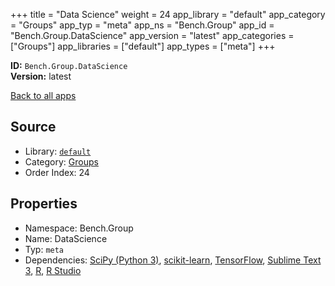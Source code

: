 ﻿+++
title = "Data Science"
weight = 24
app_library = "default"
app_category = "Groups"
app_typ = "meta"
app_ns = "Bench.Group"
app_id = "Bench.Group.DataScience"
app_version = "latest"
app_categories = ["Groups"]
app_libraries = ["default"]
app_types = ["meta"]
+++

**ID:** `Bench.Group.DataScience`  
**Version:** latest  
<!--more-->

[Back to all apps](/apps/)

## Source

* Library: [`default`](/app_libraries/default)
* Category: [Groups](/app_categories/groups)
* Order Index: 24

## Properties

* Namespace: Bench.Group
* Name: DataScience
* Typ: `meta`
* Dependencies: [SciPy (Python 3)](/apps/Bench.Python3.SciPy), [scikit-learn](/apps/Bench.Python3.SciKitLearn), [TensorFlow](/apps/Bench.TensorFlow), [Sublime Text 3](/apps/Bench.SublimeText3), [R](/apps/Bench.R), [R Studio](/apps/Bench.RStudio)

